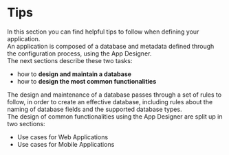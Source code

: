 # Tips

In this section you can find helpful tips to follow when defining your application.  
An application is composed of a database and metadata defined through the configuration process, using the App Designer.  
The next sections describe these two tasks:

* how to  **design and maintain a database** 
* how to  **design the most common functionalities** 

The design and maintenance of a database passes through a set of rules to follow, in order to create an effective database, including rules about the naming of database fields and the supported database types.  
The design of common functionalities using the App Designer are split up in two sections:

* Use cases for Web Applications
* Use cases for Mobile Applications

